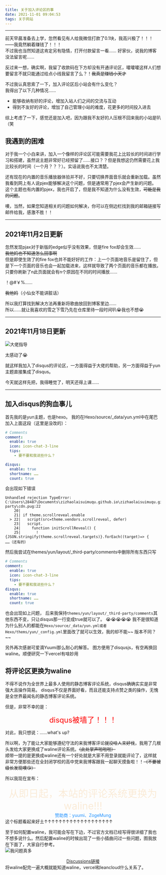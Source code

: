 ```yaml
---
title: 关于加入评论区的事
date: 2021-11-01 09:04:53
tags: 关于网站
---
```

***
前天早晨准备去上学，忽然看见有人给我微信打款了0.1块，我高兴极了！！！——我竟然躺着赚钱了！！！  
不过我也当然知道这肯定另有隐情，打开付款留言一看…… 好家伙，说我的博客没法留言呢……  

反过来一想，确实啊，我留了收款码在下方却没有开通评论区，嚯嚯嚯这样人们想要留言不就只能通过给点小线我留言了么？！~~我真是赚钱小天才~~  

不过我认真思索了一下，加入评论区后小站会有什么变化？  
我得出了以下几种情况……  
* 能够收纳有好的评论，增加入站人们之间的交流与互动
* 得到不友好的评论，增加了自己管理小站的难度，花更多的时间投入进去  

综上考虑了一下，感觉还是加入吧，因为跟我不友好的人压根不回来我的小站是叭（笑  

## **我遇到的困难**
对于我一个小白来讲，加入一个像样的评论区可能需要我花上比较长的时间进行学习和搭建，虽然说主题非常好已经预留了……接口？？但是我想这仍然需要花上我比较长的时间（一个月？？？）。实话说我也不太清楚。  

还有现在的内置的音乐播放器体验并不好，只要切换界面音乐就会重新加载。虽然我看到网上有人说pjex能够解决这个问题，但是通常用了pjex会产生新的问题。  
这个主题也有内置的pjex，我也开启了，但是我不知道为什么没有生效，~~可能是我的问题~~。  

噢，当然，如果您知道相关的问题如何解决，你可以在侧边栏找到我的邮箱链接写邮件给我，感激不胜！！  

***
## 2021年11月2日更新

忽然发现pjax对于新版的edge似乎没有效果，但是fire fox却会生效……  
~~我他妈也不知道怎么回事啊~~  
但是即使生效了的fire fox也并不能好好的工作：上一个页面地音乐是留住了，但是下一个页面的音乐也会一起加载进来，这样就导致了两个页面的音乐都在播放。只要你刷新了n此页面就会有n个原因在不同的时间播放……  

！@#￥%……  

~~我他妈~~（小仙女不能讲脏话）  

所以我打算找到解决方法再重新将歌曲放回到博客里边……  
所以……就让我喜欢的雪之下雪乃先在仓库里待一段时间叭😭我也不想😭  
***
## 2021年11月18日更新
![大佬指导](https://raw.githubusercontent.com/zizhaolaisuimuqu/zizhaolaisuimuqu.github.io/hexo/zizhaolaisuimuqu.github.io/source/post%20pictures/%E5%85%B3%E4%BA%8E%E5%8A%A0%E5%85%A5%E8%AF%84%E8%AE%BA%E5%8C%BA%E7%9A%84%E4%BA%8B/1.png)  

太感动了😭  

就这样我加入了disqus的评论区，一方面得益于大佬的帮助，另一方面得益于yun主题直接集成了disqus。  

今天就这样先把，我得睡觉了，明天还得上课……  
***
## 加入disqus的狗血事儿  

首先我的是yun主题，也是hexo。
我的在Hexo/source/_data/yun.yml中在尾巴加入上面这段（这里是没改的）：
```yaml
# Comments
comment:
  enable: true
  icon: icon-chat-3-line
  tips:
    - 要不要和我说些什么？

disqus:
  enable: true
  shortname: ……
  count: true
```
会出现如下错误
```
Unhandled rejection TypeError: C:\Users\28487\Documents\zizhaolaisuimuqu.github.io\zizhaolaisuimuqu.github.io\themes\yun\layout\_third-party\cdn.pug:22
    20|
    21| if theme.scrollreveal.enable
  > 22|   script(src=theme.vendors.scrollreveal, defer)
    23|   script.
    24|     function initScrollReveal() {
    25|       !{JSON.stringify(theme.scrollreveal.targets)}.forEach((target)=> {
……（还有的）
```

然后我尝试在themes/yun/layout/_third-party/comments中删除所有东西只写
```yaml
# Comments
comment:
  enable: true
  icon: icon-chat-3-line
  tips:
    - 要不要和我说些什么？
disqus:
  enable: true
  shortname: ……
  count: true
```
也会出现如上问题，
后来我保持```themes/yun/layout/_third-party/comments```其他东西不变，只让disqus那一行变成true就可以了。
😭😭😭😭😭
我不是很知道为什么别人的都能在```Hexo/source/_data/yun.yml或者Hexo/thems/yun/_config.yml```里面改了就可以生效，我的却不能~~ 版本不同？ ~~

另外再次感谢可爱滴Yuumi那么耐心的解答。
图方便用了disqusjs，有空再换回waline。顺便研究一下vercel有啥妙用  

## 将评论区更换为waline  

不得不说作为全世界上最多人使用的静态博客评论系统，disqus确确实实是非常强大且操作简易。
disqus不仅是界面好看，而且还能支持点赞之类的操作，无愧是全世界最闻名的静态博客评论系统。  

但是，非常不幸的是：  
<div align='center' ><font size='5' color='red'>disqus被墙了！！！</font></div>   

对此，我只想说：……what's up?  

所以啊，为了能让大家能够遵纪守法的来我博客评论~~就没啥人来好伐~~，我用了几根头发给大家更换成了waline评论系统。~~（此处掌声啪啪啪）~~  
顺带一提的是更换成waline还有一个好处就是大家不用登录就能评论了，这样就非常方便那些还在全封闭学校的高中党来我博客跟我一起聊天摸鱼啦！！~~（不要被级长发现噢😘）~~  

所以我现在宣布：
<div align='center'><font size='6' color='antiquewhite'>从即日起，本站的评论系统更换为waline!!!</font></div>
<div align='center'><font color='dodgerblue'>赞助商：yuumi、ZogeMung</font></div>  
这个标题看起来好土↑↑↑↑↑↑↑↑↑↑↑↑↑↑↑↑↑↑↑  

至于如何配置waline，我可能会写在下边，不过官方文档已经写得很详细了我也不想多说什么。然后配置waline的时候出现了一些小插曲问过一些问题，图我放在下面了，大家自行参考。  
![我问题真多](https://raw.githubusercontent.com/zizhaolaisuimuqu/zizhaolaisuimuqu.github.io/hexo/zizhaolaisuimuqu.github.io/source/post%20pictures/%E5%85%B3%E4%BA%8E%E5%8A%A0%E5%85%A5%E8%AF%84%E8%AE%BA%E5%8C%BA%E7%9A%84%E4%BA%8B/2.png)  
<div align='center'><a href="https://github.com/Yuumi0221/Yuumi0221.github.io/discussions/3" target="_blank">Discussions链接</a></div>  
将waline配完一遍大概就能知道waline，vercel和leancloud什么关系了。